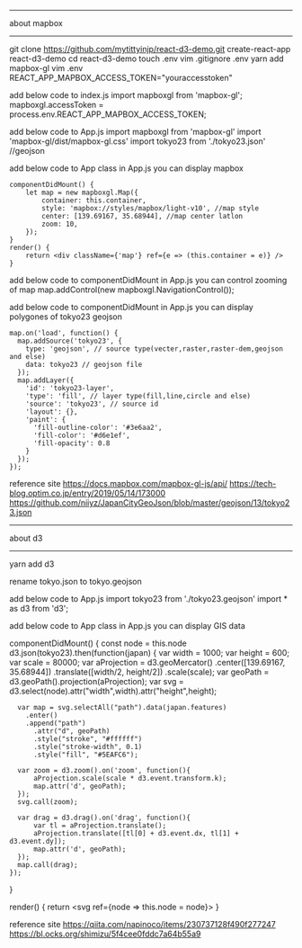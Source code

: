 ****************************
about mapbox
****************************

git clone https://github.com/mytittyinjp/react-d3-demo.git
create-react-app react-d3-demo
cd react-d3-demo
touch .env
vim .gitignore
    .env
yarn add mapbox-gl
vim .env
    REACT_APP_MAPBOX_ACCESS_TOKEN="youraccesstoken"

add below code to index.js
    import mapboxgl from 'mapbox-gl';
    mapboxgl.accessToken =  process.env.REACT_APP_MAPBOX_ACCESS_TOKEN;

add below code to App.js
    import mapboxgl from 'mapbox-gl'
    import 'mapbox-gl/dist/mapbox-gl.css'
    import tokyo23 from './tokyo23.json' //geojson

add below code to App class in App.js
you can display mapbox

    componentDidMount() {
        let map = new mapboxgl.Map({
            container: this.container,
            style: 'mapbox://styles/mapbox/light-v10', //map style
            center: [139.69167, 35.68944], //map center latlon
            zoom: 10,
        });
    }
    render() {
        return <div className={'map'} ref={e => (this.container = e)} />
    }

add below code to componentDidMount in App.js
you can control zooming of map 
    map.addControl(new mapboxgl.NavigationControl()); 

add below code to componentDidMount in App.js
you can display polygones of tokyo23 geojson

    map.on('load', function() {
      map.addSource('tokyo23', {
        type: 'geojson', // source type(vecter,raster,raster-dem,geojson and else)
        data: tokyo23 // geojson file
      });
      map.addLayer({
        'id': 'tokyo23-layer',
        'type': 'fill', // layer type(fill,line,circle and else)
        'source': 'tokyo23', // source id
        'layout': {},
        'paint': {
          'fill-outline-color': '#3e6aa2',
          'fill-color': '#d6e1ef',
          'fill-opacity': 0.8
        }
      });
    });

reference site
https://docs.mapbox.com/mapbox-gl-js/api/
https://tech-blog.optim.co.jp/entry/2019/05/14/173000
https://github.com/niiyz/JapanCityGeoJson/blob/master/geojson/13/tokyo23.json

****************************
about d3
****************************
yarn add d3

rename tokyo.json to tokyo.geojson

add below code to App.js
    import tokyo23 from './tokyo23.geojson'
    import * as d3 from 'd3'; 

add below code to App class in App.js
you can display GIS data

  componentDidMount() {
    const node = this.node
    d3.json(tokyo23).then(function(japan) {
      var width = 1000;
      var height = 600;
      var scale = 80000;
      var aProjection = d3.geoMercator()
          .center([139.69167, 35.68944])
          .translate([width/2, height/2])
          .scale(scale);
      var geoPath = d3.geoPath().projection(aProjection);
      var svg = d3.select(node).attr("width",width).attr("height",height);

      var map = svg.selectAll("path").data(japan.features)
        .enter()
        .append("path")
          .attr("d", geoPath)
          .style("stroke", "#ffffff")
          .style("stroke-width", 0.1)
          .style("fill", "#5EAFC6");
 
      var zoom = d3.zoom().on('zoom', function(){
          aProjection.scale(scale * d3.event.transform.k);
          map.attr('d', geoPath);
      });
      svg.call(zoom);

      var drag = d3.drag().on('drag', function(){
          var tl = aProjection.translate();
          aProjection.translate([tl[0] + d3.event.dx, tl[1] + d3.event.dy]);
          map.attr('d', geoPath);
      });
      map.call(drag);
    });
  }

  render() {
    return <svg ref={node => this.node = node}></svg>
  }

reference site 
https://qiita.com/napinoco/items/230737128f490f277247
https://bl.ocks.org/shimizu/5f4cee0fddc7a64b55a9